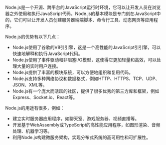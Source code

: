 Node.js是一个开源、跨平台的JavaScript运行时环境，它可以让开发人员在浏览器之外使用和执行JavaScript代码。Node.js的基本模块是专门刻在JavaScript中的，它们可以让开发人员创建服务器端端脚本、命令行工具、动态网页等应用程序。

Node.js的优势有以下几点：

- Node.js使用了谷歌的V8引引擎，这是一个高性能的JavaScript引引擎，可以快速地解释和执行JavaScript代码。
- Node.js使用了事件驱动和非阻塞I/O模型，这使得它更加轻量和高效，可以处理大量的实时用户连接。
- Node.js提供了丰富的模块系统，可以方便地组织和复用代码。
- Node.js支持多种网络协议和数据格式，例如HTTP、HTTPS、TCP、UDP、JSON、XML等。
- Node.js有一个庞大而活跃的社区，提供了很多优秀的第三方库和框架，例如Express、Socket.io、React等。

Node.js的用途有很多，例如：

- 建立实时服务器应用程序，如聊天室、游戏服务器、视频直播等。
- 开发基于WebAssembly或TypeScript的高性能应用程序，如图形渲染、音频处理、机器学习等。
- 利用Node.js构建微服务架构，实现分布式系统的高可用性和可扩展性。